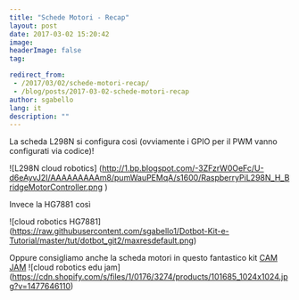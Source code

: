 ```yaml
---
title: "Schede Motori - Recap"
layout: post
date: 2017-03-02 15:20:42
image:
headerImage: false
tag:

redirect_from: 
 - /2017/03/02/schede-motori-recap/
 - /blog/posts/2017-03-02-schede-motori-recap
author: sgabello
lang: it
description: ""
---
```


La scheda L298N si configura così (ovviamente i GPIO per il PWM vanno configurati via codice)!

![L298N cloud robotics] (http://1.bp.blogspot.com/-3ZFzrW0OeFc/U-d6eAyvJ2I/AAAAAAAAAm8/pumWauPEMqA/s1600/RaspberryPiL298N_H_BridgeMotorController.png )

Invece la HG7881 così

![cloud robotics HG7881] (https://raw.githubusercontent.com/sgabello1/Dotbot-Kit-e-Tutorial/master/tut/dotbot_git2/maxresdefault.png)

Oppure consigliamo anche la scheda motori in questo fantastico kit [CAM JAM](http://www.hotblackrobotics.com/forum/support/21)
![cloud robotics edu jam] (https://cdn.shopify.com/s/files/1/0176/3274/products/101685_1024x1024.jpg?v=1477646110)
